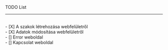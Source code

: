 TODO List
<hr>
<br>
- [X] A szakok létrehozása webfelületről<br>
- [X] Adatok módosítása webfelületről<br>
- [] Error weboldal<br>
- [] Kapcsolat weboldal<br>